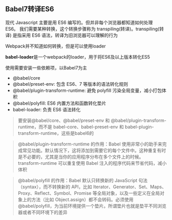 ## Babel7转译ES6

现代 Javascript 主要是用 ES6 编写的。但并非每个浏览器都知道如何处理 ES6。 我们需要某种转换，这个转换步骤称为 transpiling(转译)。transpiling(转译) 是指采用 ES6 语法，转译为旧浏览器可以理解的行为

Webpack并不知道如何转换，但是可以使用loader

**babel-loader**是一个webpack的loader，用于将ES6及以上版本转化ES5

使用需要安装一些依赖项，以Babel7为主

- @babel/core
- @babel/preset-env: 包含 ES6、7 等版本的语法转化规则
- @babel/plugin-transform-runtime: 避免 polyfill 污染全局变量，减小打包体积
- @babel/polyfill: ES6 内置方法和函数转化垫片
- babel-loader: 负责 ES6 语法转化

> 要安装@babel/core、@babel/preset-env 和 @babel/plugin-transform-runtime，而不是 babel-core、babel-preset-env 和 babel-plugin-transform-runtime，这些是babel6的


> @babel/plugin-transform-runtime 的作用：Babel 使用非常小的助手来完成常见功能。默认情况下，这将添加到需要它的每个文件中。这种重复有时是不必要的，尤其是当你的应用程序分布在多个文件上的时候。 transform-runtime 可以重复使用 Babel 注入的程序代码来节省代码，减小体积


> @babel/polyfill 的作用：Babel 默认只转换新的 JavaScript 句法（syntax），而不转换新的 API，比如 Iterator、Generator、Set、Maps、Proxy、Reflect、Symbol、Promise 等全局对象，以及一些定义在全局对象上的方法（比如 Object.assign）都不会转码。必须使用 @babel/polyfill，为当前环境提供一个垫片。所谓垫片也就是垫平不同浏览器或者不同环境下的差异
     